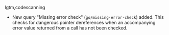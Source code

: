 lgtm,codescanning
* New query "Missing error check" (`go/missing-error-check`) added. This checks for dangerous pointer dereferences when an accompanying error value returned from a call has not been checked.
